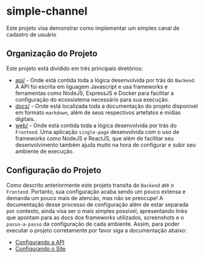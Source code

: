 # simple-channel
Este projeto visa demonstrar como implementar um simples canal de cadastro de usuário

## Organização do Projeto

Este projeto está dividido em três principais diretórios:

* [api/](api/) - Onde está contida toda a lógica desenvolvida por trás do `Backend`. A API foi escrita em liguagem Javascript e usa frameworks e ferramentas como NodeJS, ExpressJS e Docker para facilitar a configuração do ecossistema necessário para sua execução.
* [docs/](docs/) - Onde está localizada toda a documentação do projeto disponível em formato `markdown`, além de seus respectivos artefatos e mídias digitais. 
* [web/](web/) - Onde está contida toda a lógica desenvolvida por trás do `Frontend`. Uma aplicação `single-page` desenvolvida com o uso de frameworks como NodeJS e ReactJS, que além de facilitar seu desenvolvimento também ajuda muito na hora de configurar e subir seu ambiente de execução.

## Configuração do Projeto

Como descrito anteriormente este projeto transita do `Backend` até o `Frontend`. Portanto, sua configuração acaba sendo um pouco extensa e demanda um pouco mais de atencão, mas não se preocupe! A documentação desse processo de configuração além de estar separada por contexto, ainda visa ser o mais simples possível, apresentando links que apontam para as docs dos frameworks utilizados, screenshots e o `passo-a-passo` da configuração de cada ambiente. Assim, para poder executar o projeto corretamente por favor siga a documentação abaixo:

* [Configurando a API](docs/setting-backend.md)
* [Configurando o Site](docs/setting-frontend.md)

